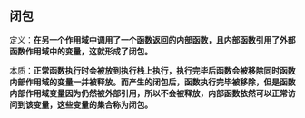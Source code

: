 ## 闭包

定义：**在另一个作用域中调用了一个函数返回的内部函数，且内部函数引用了外部函数作用域中的变量，这就形成了闭包。**

本质：**正常函数执行时会被放到执行栈上执行，执行完毕后函数会被移除同时函数内部作用域的变量一并被释放。而产生的闭包后，函数执行完毕被移除，但是函数内部作用域变量因为仍然被外部引用，所以不会被释放，内部函数依然可以正常访问到该变量，这些变量的集合称为闭包。**
